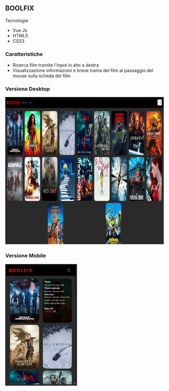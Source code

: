 ## BOOLFIX
Tecnologie
- Vue Js
- HTML5
- CSS3

### Caratteristiche
- Ricerca film tramite l'input in alto a destra
- Visualizzazione informazioni e breve trama del film al passaggio del mouse sulla scheda del film

### Versione Desktop
<img src="https://raw.githubusercontent.com/manuelbosi/vue-boolflix/main/screenshot/boolfix_desktop.PNG" width="951" height="466">

### Versione Mobile
<img src="https://raw.githubusercontent.com/manuelbosi/vue-boolflix/main/screenshot/boolfix_mobile.PNG" width="228" height="385">
